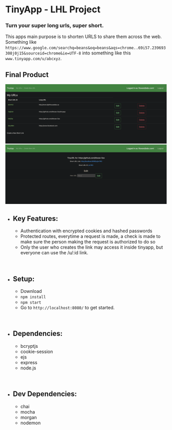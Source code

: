 # TinyApp - LHL Project

### Turn your super long urls, super short.

This apps main purpose is to shorten URLS to share them across the web. Something like `https://www.google.com/searchq=beans&oq=beans&aqs=chrome..69i57.239693308j0j15&sourceid=chrome&ie=UTF-8` into something like this `www.tinyapp.com/u/abcxyz`.

## Final Product

!["User home page"](user-home-page.png)
!["Short URL info page"](short-link-info-page.png)


- ## Key Features:
  - Authentication with encrypted cookies and hashed passwords
  - Protected routes, everytime a request is made, a check is made to make sure the person making the request is authorized to do so
  - Only the user who creates the link may access it inside tinyapp, but everyone can use the /u/:id link.

<br>

- ## Setup:
  - Download
  - `npm install`
  - `npm start`
  - Go to `http://localhost:8080/` to get started.

<br>

- ## Dependencies:
  - bcryptjs
  - cookie-session
  - ejs
  - express
  - node.js

<br>

- ## Dev Dependencies:
  - chai
  - mocha
  - morgan
  - nodemon
